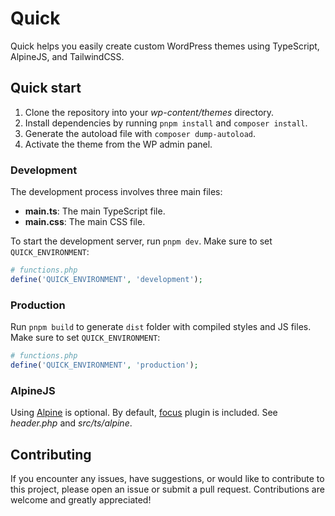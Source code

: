 # Quick

Quick helps you easily create custom WordPress themes using TypeScript, AlpineJS, and TailwindCSS.

## Quick start

1. Clone the repository into your _wp-content/themes_ directory.
2. Install dependencies by running `pnpm install` and `composer install`.
3. Generate the autoload file with `composer dump-autoload`.
4. Activate the theme from the WP admin panel.

### Development

The development process involves three main files:

- **main.ts**: The main TypeScript file.
- **main.css**: The main CSS file.

To start the development server, run `pnpm dev`. Make sure to set `QUICK_ENVIRONMENT`:

```php
# functions.php
define('QUICK_ENVIRONMENT', 'development');
```

### Production

Run `pnpm build` to generate `dist` folder with compiled styles and JS files. Make sure to set `QUICK_ENVIRONMENT`:

```php
# functions.php
define('QUICK_ENVIRONMENT', 'production');
```

### AlpineJS

Using [Alpine](https://github.com/alpinejs/alpine) is optional. By default, [focus](https://alpinejs.dev/plugins/focus) plugin is included. See _header.php_ and _src/ts/alpine_.

## Contributing

If you encounter any issues, have suggestions, or would like to contribute to this project, please open an issue or submit a pull request. Contributions are welcome and greatly appreciated!
